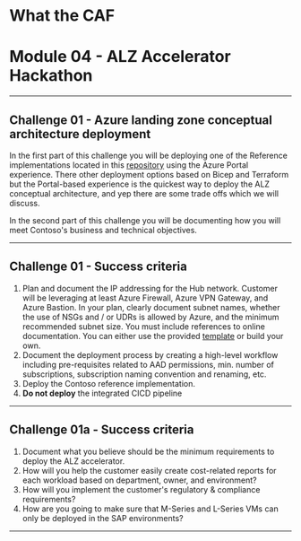 # What the CAF

# Module 04 - ALZ Accelerator Hackathon

---

## Challenge 01 - Azure landing zone conceptual architecture deployment

In the first part of this challenge you will be deploying one of the Reference implementations located in this [repository](https://github.com/Azure/Enterprise-Scale) using the Azure Portal experience. There other deployment options based on Bicep and Terraform but the Portal-based experience is the quickest way to deploy the ALZ conceptual architecture, and yep there are some trade offs which we will discuss.

In the second part of this challenge you will be documenting how you will meet Contoso's business and technical objectives.

---

## Challenge 01 - Success criteria

1. Plan and document the IP addressing for the Hub network. Customer will be leveraging at least Azure Firewall, Azure VPN Gateway, and Azure Bastion. In your plan, clearly document subnet names, whether the use of NSGs and / or UDRs is allowed by Azure, and the minimum recommended subnet size. You must include references to online documentation. You can either use the provided [template](/learning_path_modules/04_ALZ_Accelerator/sources/Azure%20Network%20Documentation%20Template.xlsx) or build your own.
2. Document the deployment process by creating a high-level workflow including pre-requisites related to AAD permissions, min. number of subscriptions, subscription naming convention and renaming, etc.
3. Deploy the Contoso reference implementation.
4. **Do not deploy** the integrated CICD pipeline

---

## Challenge 01a - Success criteria

1. Document what you believe should be the minimum requirements to deploy the ALZ accelerator.
2. How will you help the customer easily create cost-related reports for each workload based on department, owner, and environment?
3. How will you implement the customer's regulatory & compliance requirements?
4. How are you going to make sure that M-Series and L-Series VMs can only be deployed in the SAP environments?

---
